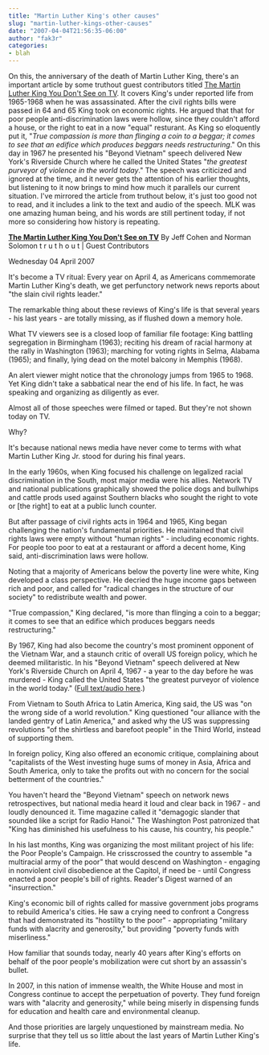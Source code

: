 ```yaml
---
title: "Martin Luther King's other causes"
slug: "martin-luther-kings-other-causes"
date: "2007-04-04T21:56:35-06:00"
author: "fak3r"
categories:
- blah
---
```





On this, the anniversary of the death of Martin Luther King, there's an important article by some truthout guest contributors titled [The Martin Luther King You Don't See on TV](http://www.truthout.org/docs_2006/040407R.shtml).  It covers King's under reported life from 1965-1968 when he was assassinated.  After the civil rights bills were passed in 64 and 65 King took on economic rights.  He argued that that for poor people anti-discrimination laws were hollow, since they couldn't afford a house, or the right to eat in a now "equal" resturant.  As King so eloquently put it, "_True compassion is more than flinging a coin to a beggar; it comes to see that an edifice which produces beggars needs restructuring_."  On this day in 1967 he presented his "Beyond         Vietnam" speech delivered New York's Riverside Church where he called the         United States "_the greatest purveyor of violence in the world         today_."  The speech was criticized and ignored at the time, and it never gets the attention of his earlier thoughts, but listening to it now brings to mind how much it parallels our current situation.  I've mirrored the article from truthout below, it's just too good not to read, and it includes a link to the text and audio of the speech.   MLK was one amazing human being, and his words are still pertinent today, if not more so considering how history is repeating.


<!-- more -->

[**The Martin Luther King You Don't See on TV**](http://www.informationclearinghouse.info/article2564.htm)
By Jeff Cohen and Norman Solomon
t r u t h o u t | Guest Contributors 

   Wednesday 04 April 2007 

   It's become a TV ritual: Every year on April 4, as Americans commemorate Martin Luther King's death, we get perfunctory network news reports about "the slain civil rights leader." 

   The remarkable thing about these reviews of King's life is that several years - his last years - are totally missing, as if flushed down a memory hole. 

   What TV viewers see is a closed loop of familiar file footage: King battling segregation in Birmingham (1963); reciting his dream of racial harmony at the rally in Washington (1963); marching for voting rights in Selma, Alabama (1965); and finally, lying dead on the motel balcony in Memphis (1968). 

   An alert viewer might notice that the chronology jumps from 1965 to 1968. Yet King didn't take a sabbatical near the end of his life. In fact, he was speaking and organizing as diligently as ever. 

   Almost all of those speeches were filmed or taped. But they're not shown today on TV. 

   Why? 

   It's because national news media have never come to terms with what Martin Luther King Jr. stood for during his final years. 

   In the early 1960s, when King focused his challenge on legalized racial discrimination in the South, most major media were his allies. Network TV and national publications graphically showed the police dogs and bullwhips and cattle prods used against Southern blacks who sought the right to vote or [the right] to eat at a public lunch counter. 

   But after passage of civil rights acts in 1964 and 1965, King began challenging the nation's fundamental priorities. He maintained that civil rights laws were empty without "human rights" - including economic rights. For people too poor to eat at a restaurant or afford a decent home, King said, anti-discrimination laws were hollow. 

   Noting that a majority of Americans below the poverty line were white, King developed a class perspective. He decried the huge income gaps between rich and poor, and called for "radical changes in the structure of our society" to redistribute wealth and power. 

   "True compassion," King declared, "is more than flinging a coin to a beggar; it comes to see that an edifice which produces beggars needs restructuring." 

   By 1967, King had also become the country's most prominent opponent of the Vietnam War, and a staunch critic of overall US foreign policy, which he deemed militaristic. In his "Beyond Vietnam" speech delivered at New York's Riverside Church on April 4, 1967 - a year to the day before he was murdered - King called the United States "the greatest purveyor of violence in the world today." ([Full text/audio here](http://www.informationclearinghouse.info/article2564.htm).) 

   From Vietnam to South Africa to Latin America, King said, the US was "on the wrong side of a world revolution." King questioned "our alliance with the landed gentry of Latin America," and asked why the US was suppressing revolutions "of the shirtless and barefoot people" in the Third World, instead of supporting them. 

   In foreign policy, King also offered an economic critique, complaining about "capitalists of the West investing huge sums of money in Asia, Africa and South America, only to take the profits out with no concern for the social betterment of the countries." 

   You haven't heard the "Beyond Vietnam" speech on network news retrospectives, but national media heard it loud and clear back in 1967 - and loudly denounced it. Time magazine called it "demagogic slander that sounded like a script for Radio Hanoi." The Washington Post patronized that "King has diminished his usefulness to his cause, his country, his people." 

   In his last months, King was organizing the most militant project of his life: the Poor People's Campaign. He crisscrossed the country to assemble "a multiracial army of the poor" that would descend on Washington - engaging in nonviolent civil disobedience at the Capitol, if need be - until Congress enacted a poor people's bill of rights. Reader's Digest warned of an "insurrection." 

   King's economic bill of rights called for massive government jobs programs to rebuild America's cities. He saw a crying need to confront a Congress that had demonstrated its "hostility to the poor" - appropriating "military funds with alacrity and generosity," but providing "poverty funds with miserliness." 

   How familiar that sounds today, nearly 40 years after King's efforts on behalf of the poor people's mobilization were cut short by an assassin's bullet. 

   In 2007, in this nation of immense wealth, the White House and most in Congress continue to accept the perpetuation of poverty. They fund foreign wars with "alacrity and generosity," while being miserly in dispensing funds for education and health care and environmental cleanup. 

   And those priorities are largely unquestioned by mainstream media. No surprise that they tell us so little about the last years of Martin Luther King's life. 
